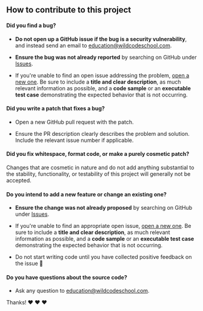 ## How to contribute to this project

#### **Did you find a bug?**

- **Do not open up a GitHub issue if the bug is a security vulnerability**, and instead send an email to education@wildcodeschool.com.

- **Ensure the bug was not already reported** by searching on GitHub under [Issues](https://github.com/wildcodeschool/create-js-monorepo/issues).

- If you're unable to find an open issue addressing the problem, [open a new one](https://github.com/wildcodeschool/create-js-monorepo/issues/new). Be sure to include a **title and clear description**, as much relevant information as possible, and a **code sample** or an **executable test case** demonstrating the expected behavior that is not occurring.

#### **Did you write a patch that fixes a bug?**

- Open a new GitHub pull request with the patch.

- Ensure the PR description clearly describes the problem and solution. Include the relevant issue number if applicable.

#### **Did you fix whitespace, format code, or make a purely cosmetic patch?**

Changes that are cosmetic in nature and do not add anything substantial to the stability, functionality, or testability of this project will generally not be accepted.

#### **Do you intend to add a new feature or change an existing one?**

- **Ensure the change was not already proposed** by searching on GitHub under [Issues](https://github.com/wildcodeschool/create-js-monorepo/issues).

- If you're unable to find an appropriate open issue, [open a new one](https://github.com/wildcodeschool/create-js-monorepo/issues/new). Be sure to include a **title and clear description**, as much relevant information as possible, and a **code sample** or an **executable test case** demonstrating the expected behavior that is not occurring.

- Do not start writing code until you have collected positive feedback on the issue 🙂

#### **Do you have questions about the source code?**

- Ask any question to education@wildcodeschool.com.

Thanks! :heart: :heart: :heart:
